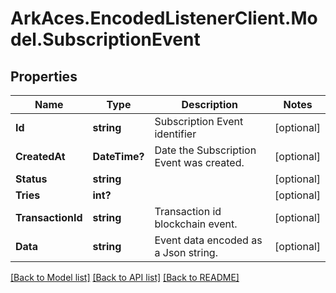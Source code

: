 # ArkAces.EncodedListenerClient.Model.SubscriptionEvent
## Properties

Name | Type | Description | Notes
------------ | ------------- | ------------- | -------------
**Id** | **string** | Subscription Event identifier | [optional] 
**CreatedAt** | **DateTime?** | Date the Subscription Event was created. | [optional] 
**Status** | **string** |  | [optional] 
**Tries** | **int?** |  | [optional] 
**TransactionId** | **string** | Transaction id blockchain event. | [optional] 
**Data** | **string** | Event data encoded as a Json string. | [optional] 

[[Back to Model list]](../README.md#documentation-for-models) [[Back to API list]](../README.md#documentation-for-api-endpoints) [[Back to README]](../README.md)

